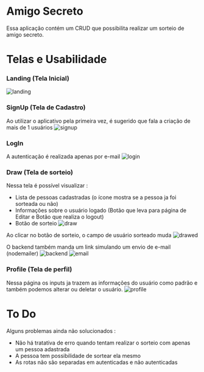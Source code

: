# Amigo Secreto
  Essa aplicação contém um CRUD que possibilita realizar um sorteio de amigo secreto.

# Telas e Usabilidade

### Landing (Tela Inicial)
![landing](https://user-images.githubusercontent.com/60005589/96326859-b954ec80-100a-11eb-8063-ba5900ee0367.PNG)

### SignUp (Tela de Cadastro)
Ao utilizar o aplicativo pela primeira vez, é sugerido que fala a criação de mais de 1 usuários
![signup](https://user-images.githubusercontent.com/60005589/96326899-fd47f180-100a-11eb-9d83-a780a979be77.PNG)

### LogIn
A autenticação é realizada apenas por e-mail
![login](https://user-images.githubusercontent.com/60005589/96326931-3e400600-100b-11eb-897d-adad756f7297.PNG)

### Draw (Tela de sorteio)
Nessa tela é possível visualizar :
  - Lista de pessoas cadastradas (o ícone mostra se a pessoa ja foi sorteada ou não)
  - Informações sobre o usuário logado (Botão que leva para página de Editar e Botão que realiza o logout)
  - Botão de sorteio
![draw](https://user-images.githubusercontent.com/60005589/96327027-3af94a00-100c-11eb-9414-124408607a59.PNG)

Ao clicar no botão de sorteio, o campo de usuário sorteado muda
![drawed](https://user-images.githubusercontent.com/60005589/96327035-506e7400-100c-11eb-91f2-6e8a0ded1ccf.PNG)

O backend também manda um link simulando um envio de e-mail (nodemailer)
![backend](https://user-images.githubusercontent.com/60005589/96327061-87dd2080-100c-11eb-96dc-f283c13ee466.PNG)
![email](https://user-images.githubusercontent.com/60005589/96327071-94617900-100c-11eb-8233-81c2bf2a152f.PNG)

### Profile (Tela de perfil)
Nessa página os inputs ja trazem as informações do usuário como padrão e também podemos alterar ou deletar o usuário.
![profile](https://user-images.githubusercontent.com/60005589/96327109-dee2f580-100c-11eb-93e1-90e8142c2966.PNG)

# To Do
  Alguns problemas ainda não solucionados :
  - Não há tratativa de erro quando tentam realizar o sorteio com apenas um pessoa adastrada
  - A pessoa tem possibilidade de sortear ela mesmo
  - As rotas não são separadas em autenticadas e não autenticadas
